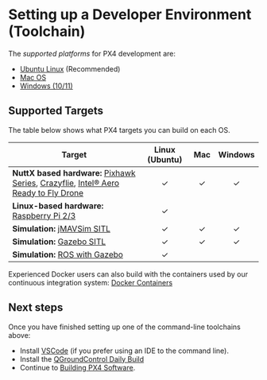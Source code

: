# Setting up a Developer Environment (Toolchain)

The *supported platforms* for PX4 development are:
- [Ubuntu Linux](../dev_setup/dev_env_linux_ubuntu.md) (Recommended)
- [Mac OS](../dev_setup/dev_env_mac.md)
- [Windows (10/11)](../dev_setup/dev_env_windows_wsl.md)


## Supported Targets

The table below shows what PX4 targets you can build on each OS.

Target | Linux (Ubuntu) | Mac | Windows
--|:--:|:--:|:--:
**NuttX based hardware:** [Pixhawk Series](../flight_controller/pixhawk_series.md), [Crazyflie](../complete_vehicles/crazyflie2.md), [Intel® Aero Ready to Fly Drone](../complete_vehicles/intel_aero.md) | &check; | &check; | &check;
**Linux-based hardware:** [Raspberry Pi 2/3](../flight_controller/raspberry_pi_navio2.md) | &check; | | 
**Simulation:** [jMAVSim SITL](../simulation/jmavsim.md) | &check; | &check; | &check;
**Simulation:** [Gazebo SITL](../simulation/gazebo.md) | &check; | &check; | &check;
**Simulation:** [ROS with Gazebo](../simulation/ros_interface.md) | &check; | | 

Experienced Docker users can also build with the containers used by our continuous integration system: [Docker Containers](../test_and_ci/docker.md)

## Next steps

Once you have finished setting up one of the command-line toolchains above:
- Install [VSCode](../dev_setup/vscode.md) (if you prefer using an IDE to the command line).
- Install the [QGroundControl Daily Build](https://docs.qgroundcontrol.com/master/en/releases/daily_builds.html)
- Continue to [Building PX4 Software](../dev_setup/building_px4.md).
